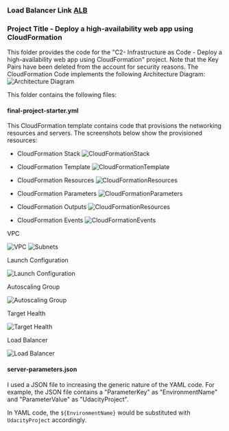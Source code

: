 ### Load Balancer Link [ALB](http://udape-webap-18jg48nh95s0o-1117866257.us-west-2.elb.amazonaws.com/)
### Project Title - Deploy a high-availability web app using CloudFormation
This folder provides the code for the "C2- Infrastructure as Code - Deploy a high-availability web app using CloudFormation" project. Note that the Key Pairs have been deleted from the account for security reasons.
The CloudFormation Code implements the following Architecture Diagram:
![Architecture Diagram](https://github.com/brian-kipkoech-tanui/IACCloudFormationCode/blob/master/Screenshots/Architecturediagram.jpg?raw=true "Architecture Diagram")

This folder contains the following files:


#### final-project-starter.yml
This CloudFormation template contains code that provisions the networking resources and servers.
The screenshots below show the provisioned resources:

- CloudFormation Stack
![CloudFormationStack](https://github.com/brian-kipkoech-tanui/IACCloudFormationCode/blob/master/Screenshots/CloudFormation%20Stack.png?raw=true "CloudFormationStack")

- CloudFormation Template
![CloudFormationTemplate](https://github.com/brian-kipkoech-tanui/IACCloudFormationCode/blob/master/Screenshots/CloudFormation%20Template.png?raw=true "CloudFormationTemplate")

- CloudFormation Resources
![CloudFormationResources](https://github.com/brian-kipkoech-tanui/IACCloudFormationCode/blob/master/Screenshots/CloudFormation%20Resources.png?raw=true "CloudFormationResources")

- CloudFormation Parameters
![CloudFormationParameters](https://github.com/brian-kipkoech-tanui/IACCloudFormationCode/blob/master/Screenshots/CloudFormation%20Parameters.png?raw=true "CloudFormationParameters")

- CloudFormation Outputs
![CloudFormationResources](https://github.com/brian-kipkoech-tanui/IACCloudFormationCode/blob/master/Screenshots/CloudFormation%20Outputs.png?raw=true "CloudFormationOutputs")

- CloudFormation Events
![CloudFormationEvents](https://github.com/brian-kipkoech-tanui/IACCloudFormationCode/blob/master/Screenshots/CloudFormation%20Events.png?raw=true "CloudFormationEvents")

VPC

![VPC](https://github.com/brian-kipkoech-tanui/IACCloudFormationCode/blob/master/Screenshots/VPC.png?raw=true "VPC")
![Subnets](https://github.com/brian-kipkoech-tanui/IACCloudFormationCode/blob/master/Screenshots/Subnets.png?raw=true "Subnets")

Launch Configuration

![Launch Configuration](https://github.com/brian-kipkoech-tanui/IACCloudFormationCode/blob/master/Screenshots/Launch%20configuration.png?raw=true "Launch Configuration")

Autoscaling Group

![Autoscaling Group](https://github.com/brian-kipkoech-tanui/IACCloudFormationCode/blob/master/Screenshots/Autoscaling%20group.png?raw=true "Autoscaling Group")

Target Health

![Target Health](https://github.com/brian-kipkoech-tanui/IACCloudFormationCode/blob/master/Screenshots/health%20status.png?raw=true "Target Health")

Load Balancer

![Load Balancer](https://github.com/brian-kipkoech-tanui/IACCloudFormationCode/blob/master/Screenshots/Load%20Balancer.png?raw=true "Load Balancer")

#### server-parameters.json
I used a JSON file to increasing the generic nature of the YAML code. For example, the JSON file contains a "ParameterKey" as "EnvironmentName" and "ParameterValue" as "UdacityProject". 

In YAML code, the `${EnvironmentName}` would be substituted with `UdacityProject` accordingly.